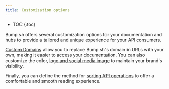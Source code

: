 ```yaml
---
title: Customization options
---
```


- TOC
{:toc}

Bump.sh offers several customization options for your documentation and hubs to provide a tailored and unique experience for your API consumers.

[Custom Domains](/help/customization-options/custom-domains/) allow you to replace Bump.sh's domain in URLs with your own, making it easier to access your documentation. You can also customize the color, [logo and social media image](/help/customization-options/color-logo-meta-images/) to maintain your brand's visibility.

Finally, you can define the method for [sorting API operations](/help/customization-options/operations-navigation/) to offer a comfortable and smooth reading experience.